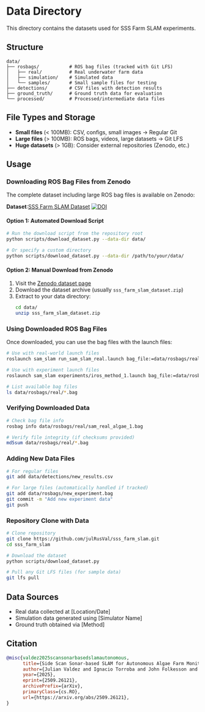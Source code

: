 # Data Directory

This directory contains the datasets used for SSS Farm SLAM experiments.

## Structure

```
data/
├── rosbags/           # ROS bag files (tracked with Git LFS)
│   ├── real/          # Real underwater farm data
│   ├── simulation/    # Simulated data
│   └── samples/       # Small sample files for testing
├── detections/        # CSV files with detection results
├── ground_truth/      # Ground truth data for evaluation
└── processed/         # Processed/intermediate data files
```

## File Types and Storage

- **Small files** (< 100MB): CSV, configs, small images → Regular Git
- **Large files** (> 100MB): ROS bags, videos, large datasets → Git LFS
- **Huge datasets** (> 1GB): Consider external repositories (Zenodo, etc.)

## Usage

### Downloading ROS Bag Files from Zenodo

The complete dataset including large ROS bag files is available on Zenodo:

**Dataset**:[SSS Farm SLAM Dataset](https://zenodo.org/record/17246234) 
[![DOI](https://zenodo.org/badge/DOI/10.5281/zenodo.17246234.svg)](https://doi.org/10.5281/zenodo.17246234)

#### Option 1: Automated Download Script
```bash
# Run the download script from the repository root
python scripts/download_dataset.py --data-dir data/

# Or specify a custom directory
python scripts/download_dataset.py --data-dir /path/to/your/data/
```

#### Option 2: Manual Download from Zenodo
1. Visit the [Zenodo dataset page](https://zenodo.org/record/YOUR_RECORD_ID)
2. Download the dataset archive (usually `sss_farm_slam_dataset.zip`)
3. Extract to your data directory:
   ```bash
   cd data/
   unzip sss_farm_slam_dataset.zip
   ```

### Using Downloaded ROS Bag Files

Once downloaded, you can use the bag files with the launch files:

```bash
# Use with real-world launch files
roslaunch sam_slam run_sam_slam_real.launch bag_file:=data/rosbags/real/sam_real_algae_1.bag

# Use with experiment launch files
roslaunch sam_slam experiments/iros_method_1.launch bag_file:=data/rosbags/real/sam_real_algae_2.bag

# List available bag files
ls data/rosbags/real/*.bag
```

### Verifying Downloaded Data

```bash
# Check bag file info
rosbag info data/rosbags/real/sam_real_algae_1.bag

# Verify file integrity (if checksums provided)
md5sum data/rosbags/real/*.bag
```

### Adding New Data Files

```bash
# For regular files
git add data/detections/new_results.csv

# For large files (automatically handled if tracked)
git add data/rosbags/new_experiment.bag
git commit -m "Add new experiment data"
git push
```

### Repository Clone with Data

```bash
# Clone repository 
git clone https://github.com/julRusVal/sss_farm_slam.git
cd sss_farm_slam

# Download the dataset
python scripts/download_dataset.py

# Pull any Git LFS files (for sample data)
git lfs pull
```

## Data Sources

- Real data collected at [Location/Date]
- Simulation data generated using [Simulator Name]
- Ground truth obtained via [Method]

## Citation

```bibtex
@misc{valdez2025scansonarbasedslamautonomous,
      title={Side Scan Sonar-based SLAM for Autonomous Algae Farm Monitoring}, 
      author={Julian Valdez and Ignacio Torroba and John Folkesson and Ivan Stenius},
      year={2025},
      eprint={2509.26121},
      archivePrefix={arXiv},
      primaryClass={cs.RO},
      url={https://arxiv.org/abs/2509.26121}, 
}
```